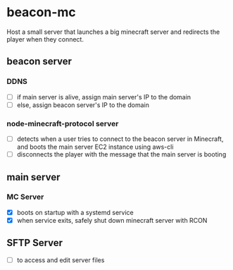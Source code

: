 # beacon-mc
Host a small server that launches a big minecraft server and redirects the player when they connect.


## beacon server
### DDNS
- [ ] if main server is alive, assign main server's IP to the domain
- [ ] else, assign beacon server's IP to the domain

### node-minecraft-protocol server
- [ ] detects when a user tries to connect to the beacon server in Minecraft, and boots the main server EC2 instance using aws-cli
- [ ] disconnects the player with the message that the main server is booting

## main server
### MC Server
- [x] boots on startup with a systemd service
- [x] when service exits, safely shut down minecraft server with RCON

## SFTP Server
- [ ] to access and edit server files